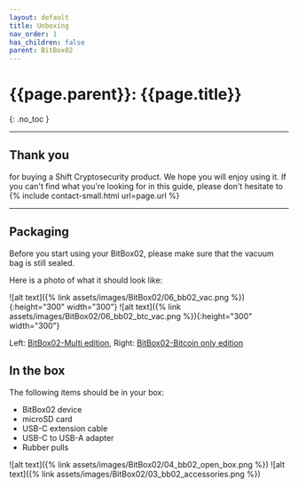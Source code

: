 ```yaml
---
layout: default
title: Unboxing
nav_order: 1
has_children: false
parent: BitBox02
---
```


# {{page.parent}}: {{page.title}}
{: .no_toc }

---

## Thank you

for buying a Shift Cryptosecurity product. We hope you will enjoy using it. If you can't find what you're looking for in this guide, please don't hesitate to {% include contact-small.html url=page.url %}

---

## Packaging

Before you start using your BitBox02, please make sure that the vacuum bag is still sealed.

Here is a photo of what it should look like:

![alt text]({% link assets/images/BitBox02/06_bb02_vac.png %}){:height="300" width="300"}
![alt text]({% link assets/images/BitBox02/06_bb02_btc_vac.png %}){:height="300" width="300"}

Left: [BitBox02-Multi edition](https://shiftcrypto.ch/bitbox02/), Right: [BitBox02-Bitcoin only edition](https://shiftcrypto.ch/bitbox02/)

## In the box

The following items should be in your box:
* BitBox02 device
* microSD card
* USB-C extension cable
* USB-C to USB-A adapter
* Rubber pulls

![alt text]({% link assets/images/BitBox02/04_bb02_open_box.png %})
![alt text]({% link assets/images/BitBox02/03_bb02_accessories.png %})
